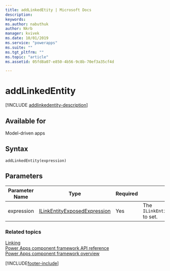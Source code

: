 ```yaml
---
title: addLinkedEtity | Microsoft Docs
description: 
keywords:
ms.author: nabuthuk
author: Nkrb
manager: kvivek
ms.date: 10/01/2019
ms.service: "powerapps"
ms.suite: ""
ms.tgt_pltfrm: ""
ms.topic: "article"
ms.assetid: 05fd8a07-e850-4b56-9c8b-70ef3a35cf4d

---
```


# addLinkedEntity

[!INCLUDE [addlinkedentity-description](includes/addlinkedentity-description.md)]

## Available for 

Model-driven apps

## Syntax

`addLinkedEntity(expression)`

## Parameters

| Parameter Name|Type|Required|Description|
| ------------- |----|--------|-----------|
|expression|[ILinkEntityExposedExpression](../ilinkentityexposedexpression.md)|Yes|The `ILinkEntityExposedExpression` to set.|

### Related topics

[Linking](../linking.md)<br/>
[Power Apps component framework API reference](../../reference/index.md)<br/>
[Power Apps component framework overview](../../overview.md)

[!INCLUDE[footer-include](../../../../includes/footer-banner.md)]